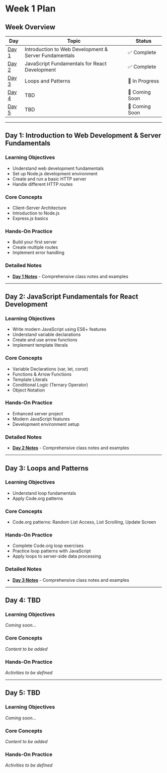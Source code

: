 # Week 1 Plan

## Week Overview

| Day | Topic | Status |
|-----|-------|--------|
| [Day 1](#day-1) | Introduction to Web Development & Server Fundamentals | ✅ Complete |
| [Day 2](#day-2) | JavaScript Fundamentals for React Development | ✅ Complete |
| [Day 3](#day-3) | Loops and Patterns | 📝 In Progress |
| [Day 4](#day-4) | TBD | 🔄 Coming Soon |
| [Day 5](#day-5) | TBD | 🔄 Coming Soon |

---

## Day 1: Introduction to Web Development & Server Fundamentals

### Learning Objectives
- Understand web development fundamentals
- Set up Node.js development environment
- Create and run a basic HTTP server
- Handle different HTTP routes

### Core Concepts
- Client-Server Architecture
- Introduction to Node.js
- Express.js basics

### Hands-On Practice
- Build your first server
- Create multiple routes
- Implement error handling

### Detailed Notes
- **[Day 1 Notes](./notes/week1-notes.md#day-1)** - Comprehensive class notes and examples

---

## Day 2: JavaScript Fundamentals for React Development

### Learning Objectives
- Write modern JavaScript using ES6+ features
- Understand variable declarations
- Create and use arrow functions
- Implement template literals

### Core Concepts
- Variable Declarations (var, let, const)
- Functions & Arrow Functions
- Template Literals
- Conditional Logic (Ternary Operator)
- Object Notation

### Hands-On Practice
- Enhanced server project
- Modern JavaScript features
- Development environment setup

### Detailed Notes
- **[Day 2 Notes](./notes/week1-notes.md#day-2-javascript-fundamentals-for-react-development)** - Comprehensive class notes and examples

---

## Day 3: Loops and Patterns

### Learning Objectives
- Understand loop fundamentals
- Apply Code.org patterns

### Core Concepts
- Code.org patterns: Random List Access, List Scrolling, Update Screen

### Hands-On Practice
- Complete Code.org loop exercises
- Practice loop patterns with JavaScript
- Apply loops to server-side data processing

### Detailed Notes
- **[Day 3 Notes](./notes/week1-notes.md#day-3-loops-and-patterns)** - Comprehensive class notes and examples

---

## Day 4: TBD

### Learning Objectives
*Coming soon...*

### Core Concepts
*Content to be added*

### Hands-On Practice
*Activities to be defined*

---

## Day 5: TBD

### Learning Objectives
*Coming soon...*

### Core Concepts
*Content to be added*

### Hands-On Practice
*Activities to be defined*